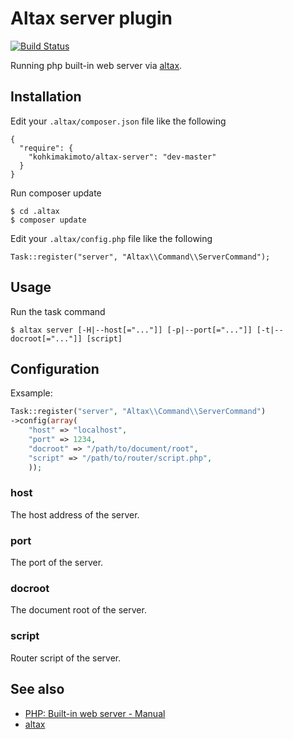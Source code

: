 # Altax server plugin

[![Build Status](https://travis-ci.org/kohkimakimoto/altax-server.png?branch=master)](https://travis-ci.org/kohkimakimoto/altax-server)

Running php built-in web server via [altax](https://github.com/kohkimakimoto/altax).

## Installation

Edit your `.altax/composer.json` file like the following

    {
      "require": {
        "kohkimakimoto/altax-server": "dev-master"
      }
    }

Run composer update 

    $ cd .altax
    $ composer update

Edit your `.altax/config.php` file like the following 

    Task::register("server", "Altax\\Command\\ServerCommand");


## Usage

Run the task command

    $ altax server [-H|--host[="..."]] [-p|--port[="..."]] [-t|--docroot[="..."]] [script]

## Configuration

Exsample:

```php
Task::register("server", "Altax\\Command\\ServerCommand")
->config(array(
    "host" => "localhost",
    "port" => 1234,
    "docroot" => "/path/to/document/root",
    "script" => "/path/to/router/script.php",
    ));
```

### host

The host address of the server.

### port

The port of the server.

### docroot

The document root of the server.

### script

Router script of the server.

## See also

* [PHP: Built-in web server - Manual ](http://www.php.net/manual/en/features.commandline.webserver.php)
* [altax](https://github.com/kohkimakimoto/altax)




